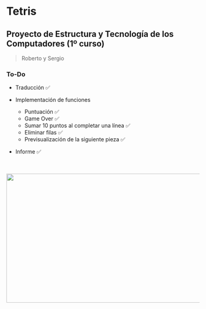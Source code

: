# Tetris

## Proyecto de Estructura y Tecnología de los Computadores (1º curso)

>  Roberto y Sergio

### To-Do
- Traducción ✅
- Implementación de funciones

    - Puntuación ✅
    - Game Over ✅
    - Sumar 10 puntos al completar una línea ✅
    - Eliminar filas ✅
    - Previsualización de la siguiente pieza ✅
    
- Informe ✅

<br>
<br>
<img src="http://uy.emedemujer.com/wp-content/uploads/sites/4/2017/04/cube-1678974_1920.png" width="640" height="336">



